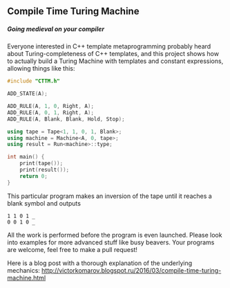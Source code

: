 ## Compile Time Turing Machine
##### Going medieval on your compiler

Everyone interested in C++ template metaprogramming probably heard about Turing-completeness of C++ templates, and this project shows how to actually build a Turing Machine with templates and constant expressions, allowing things like this:

```cpp
#include "CTTM.h"

ADD_STATE(A);

ADD_RULE(A, 1, 0, Right, A);
ADD_RULE(A, 0, 1, Right, A);
ADD_RULE(A, Blank, Blank, Hold, Stop);

using tape = Tape<1, 1, 0, 1, Blank>;
using machine = Machine<A, 0, tape>;
using result = Run<machine>::type;

int main() {
    print(tape());
    print(result());
    return 0;
}
```

This particular program makes an inversion of the tape until it reaches a blank symbol and outputs
```
1 1 0 1 _ 
0 0 1 0 _ 
```

All the work is performed before the program is even launched. Please look into examples for more advanced stuff like busy beavers. Your programs are welcome, feel free to make a pull request!

Here is a blog post with a thorough explanation of the underlying mechanics: http://victorkomarov.blogspot.ru/2016/03/compile-time-turing-machine.html
